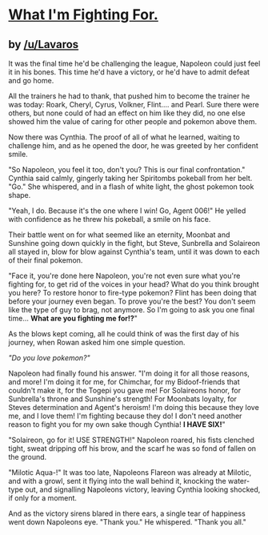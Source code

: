 # [What I'm Fighting For.](http://www.reddit.com/r/twitchplayspokemon/comments/261ivs/lore_what_im_fighting_for/)
## by [/u/Lavaros](http://www.reddit.com/user/Lavaros)


It was the final time he'd be challenging the league, Napoleon could just feel it in his bones. This time he'd have a victory, or he'd have to admit defeat and go home. 

All the trainers he had to thank, that pushed him to become the trainer he was today: Roark, Cheryl, Cyrus, Volkner, Flint.... and Pearl. Sure there were others, but none could of had an effect on him like they did, no one else showed him the value of caring for other people and pokemon above them. 

Now there was Cynthia. The proof of all of what he learned, waiting to challenge him, and as he opened the door, he was greeted by her confident smile.

"So Napoleon, you feel it too, don't you? This is our final confrontation." Cynthia said calmly, gingerly taking her Spiritombs pokeball from her belt. "Go." She whispered, and in a flash of white light, the ghost pokemon took shape.

"Yeah, I do. Because it's the one where I win! Go, Agent 006!" He yelled with confidence as he threw his pokeball, a smile on his face.

Their battle went on for what seemed like an eternity, Moonbat and Sunshine going down quickly in the fight, but Steve, Sunbrella and Solaireon all stayed in,  blow for blow against Cynthia's team, until it was down to each of their final pokemon.

"Face it, you're done here Napoleon, you're not even sure what you're fighting for, to get rid of the voices in your head? What do you think brought you here? To restore honor to fire-type pokemon? Flint has been doing that before your journey even began. To prove you're the best? You don't seem like the type of guy to brag, not anymore. So I'm going to ask you one final time... **What are you fighting me for!?**"

As the blows kept coming, all he could think of was the first day of his journey, when Rowan asked him one simple question. 

*"Do you love pokemon?"*

Napoleon had finally found his answer. "I'm doing it for all those reasons, and more! I'm doing it for me, for Chimchar, for my Bidoof-friends that couldn't make it, for the Togepi you gave me! For Solaireons honor, for Sunbrella's throne and Sunshine's strength! For Moonbats loyalty, for Steves determination and Agent's heroism! I'm doing this because they love me, and I love them! I'm fighting because they do! I don't need another reason to fight you for my own sake though Cynthia! **I HAVE SIX!**"

"Solaireon, go for it! USE STRENGTH!" Napoleon roared, his fists clenched tight, sweat dripping off his brow, and the scarf he was so fond of fallen on the ground.

"Milotic Aqua-!" It was too late, Napoleons Flareon was already at Milotic, and with a growl, sent it flying into the wall behind it, knocking the water-type out, and signalling Napoleons victory, leaving Cynthia looking shocked, if only for a moment.

And as the victory sirens blared in there ears, a single tear of happiness went down Napoleons eye. "Thank you." He whispered. "Thank you all."
